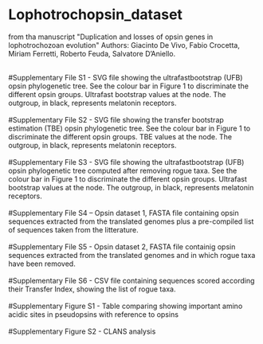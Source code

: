 # Lophotrochopsin_dataset <br>
from tha manuscript "Duplication and losses of opsin genes in lophotrochozoan evolution" Authors: Giacinto De Vivo, Fabio Crocetta, Miriam Ferretti, Roberto Feuda, Salvatore D’Aniello. <br><br>

#Supplementary File S1 - SVG file showing the ultrafastbootstrap (UFB) opsin phylogenetic tree. See the colour bar in Figure 1 to discriminate the different opsin groups. Ultrafast bootstrap values at the node. The outgroup, in black, represents melatonin receptors. <br><br>
#Supplementary File S2 - SVG file showing the transfer bootstrap estimation (TBE) opsin phylogenetic tree. See the colour bar in Figure 1 to discriminate the different opsin groups. TBE values at the node. The outgroup, in black, represents melatonin receptors. <br><br>
#Supplementary File S3 - SVG file showing the ultrafastbootstrap (UFB) opsin phylogenetic tree computed after removing rogue taxa. See the colour bar in Figure 1 to discriminate the different opsin groups. Ultrafast bootstrap values at the node. The outgroup, in black, represents melatonin receptors. <br><br>
#Supplementary File S4 – Opsin dataset 1, FASTA file containing opsin sequences extracted from the translated genomes plus a pre-compiled list of sequences taken from the litterature. <br><br>
#Supplementary File S5 - Opsin dataset 2, FASTA file containig opsin sequences extracted from the translated genomes and in which rogue taxa have been removed. <br><br>
#Supplementary File S6 - CSV file containing sequences scored according their Transfer Index, showing the list of rogue taxa.<br><br>
#Supplementary Figure S1 - Table comparing showing important amino acidic sites in pseudopsins with reference to opsins <br><br>
#Supplementary Figure S2 - CLANS analysis <br><br>
